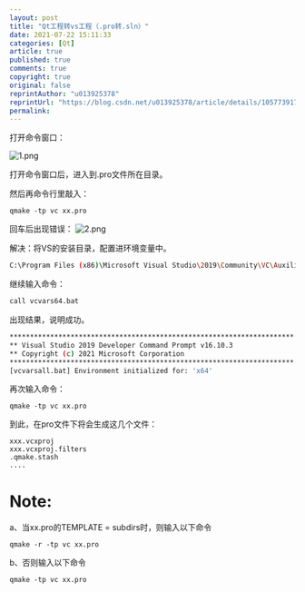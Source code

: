 ```yaml
---
layout: post
title: "Qt工程转vs工程（.pro转.sln）"
date: 2021-07-22 15:11:33
categories: [Qt]
article: true
published: true
comments: true
copyright: true
original: false
reprintAuthor: "u013925378"
reprintUrl: "https://blog.csdn.net/u013925378/article/details/105773917"
permalink: 
---
```


打开命令窗口：

![1.png](https://abaoa.cn/assets/post/2021-07-22-15-11-33/1.png)

打开命令窗口后，进入到.pro文件所在目录。

然后再命令行里敲入：
```dos
qmake -tp vc xx.pro
```

回车后出现错误：
![2.png](https://abaoa.cn/assets/post/2021-07-22-15-11-33/2.png)

解决：将VS的安装目录，配置进环境变量中。

```bash
C:\Program Files (x86)\Microsoft Visual Studio\2019\Community\VC\Auxiliary\Build
```

继续输入命令：
```bash
call vcvars64.bat
```
出现结果，说明成功。
```bash
**********************************************************************
** Visual Studio 2019 Developer Command Prompt v16.10.3
** Copyright (c) 2021 Microsoft Corporation
**********************************************************************
[vcvarsall.bat] Environment initialized for: 'x64'
```

再次输入命令：
```dos
qmake -tp vc xx.pro
```
到此，在pro文件下将会生成这几个文件：
```dos
xxx.vcxproj
xxx.vcxproj.filters
.qmake.stash
....
```

# Note:

a、当xx.pro的TEMPLATE = subdirs时，则输入以下命令

```dos
qmake -r -tp vc xx.pro
```

b、否则输入以下命令

```dos
qmake -tp vc xx.pro
```



